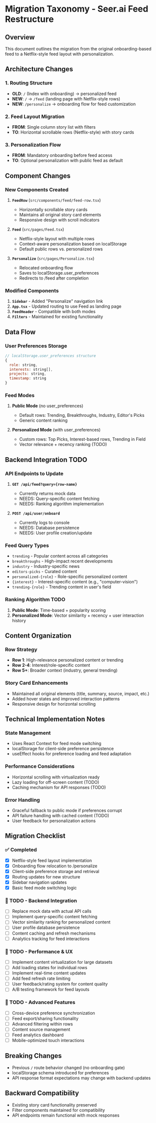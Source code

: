 # Migration Taxonomy - Seer.ai Feed Restructure

## Overview
This document outlines the migration from the original onboarding-based feed to a Netflix-style feed layout with personalization.

## Architecture Changes

### 1. Routing Structure
- **OLD**: `/` (Index with onboarding) → personalized feed
- **NEW**: `/` → `/feed` (landing page with Netflix-style rows)
- **NEW**: `/personalize` → onboarding flow for feed customization

### 2. Feed Layout Migration
- **FROM**: Single column story list with filters
- **TO**: Horizontal scrollable rows (Netflix-style) with story cards

### 3. Personalization Flow
- **FROM**: Mandatory onboarding before feed access
- **TO**: Optional personalization with public feed as default

## Component Changes

### New Components Created
1. **`FeedRow`** (`src/components/feed/feed-row.tsx`)
   - Horizontally scrollable story cards
   - Maintains all original story card elements
   - Responsive design with scroll indicators

2. **`Feed`** (`src/pages/Feed.tsx`)
   - Netflix-style layout with multiple rows
   - Context-aware personalization based on localStorage
   - Default public rows vs. personalized rows

3. **`Personalize`** (`src/pages/Personalize.tsx`)
   - Relocated onboarding flow
   - Saves to localStorage.user_preferences
   - Redirects to /feed after completion

### Modified Components
1. **`Sidebar`** - Added "Personalize" navigation link
2. **`App.tsx`** - Updated routing to use Feed as landing page
3. **`FeedHeader`** - Compatible with both modes
4. **`Filters`** - Maintained for existing functionality

## Data Flow

### User Preferences Storage
```javascript
// localStorage.user_preferences structure
{
  role: string,
  interests: string[],
  projects: string,
  timestamp: string
}
```

### Feed Modes
1. **Public Mode** (no user_preferences)
   - Default rows: Trending, Breakthroughs, Industry, Editor's Picks
   - Generic content ranking

2. **Personalized Mode** (with user_preferences)
   - Custom rows: Top Picks, Interest-based rows, Trending in Field
   - Vector relevance + recency ranking (TODO)

## Backend Integration TODO

### API Endpoints to Update
1. **`GET /api/feed?query={row-name}`**
   - Currently returns mock data
   - NEEDS: Query-specific content fetching
   - NEEDS: Ranking algorithm implementation

2. **`POST /api/user/onboard`**
   - Currently logs to console
   - NEEDS: Database persistence
   - NEEDS: User profile creation/update

### Feed Query Types
- `trending` - Popular content across all categories
- `breakthroughs` - High-impact recent developments  
- `industry` - Industry-specific news
- `editors-picks` - Curated content
- `personalized-{role}` - Role-specific personalized content
- `{interest}` - Interest-specific content (e.g., "computer-vision")
- `trending-{role}` - Trending content in user's field

### Ranking Algorithm TODO
1. **Public Mode**: Time-based + popularity scoring
2. **Personalized Mode**: Vector similarity + recency + user interaction history

## Content Organization

### Row Strategy
- **Row 1**: High-relevance personalized content or trending
- **Row 2-4**: Interest/role-specific content  
- **Row 5+**: Broader context (industry, general trending)

### Story Card Enhancements
- Maintained all original elements (title, summary, source, impact, etc.)
- Added hover states and improved interaction patterns
- Responsive design for horizontal scrolling

## Technical Implementation Notes

### State Management
- Uses React Context for feed mode switching
- localStorage for client-side preference persistence
- useEffect hooks for preference loading and feed adaptation

### Performance Considerations
- Horizontal scrolling with virtualization ready
- Lazy loading for off-screen content (TODO)
- Caching mechanism for API responses (TODO)

### Error Handling
- Graceful fallback to public mode if preferences corrupt
- API failure handling with cached content (TODO)
- User feedback for personalization actions

## Migration Checklist

### ✅ Completed
- [x] Netflix-style feed layout implementation
- [x] Onboarding flow relocation to /personalize
- [x] Client-side preference storage and retrieval
- [x] Routing updates for new structure
- [x] Sidebar navigation updates
- [x] Basic feed mode switching logic

### 🚧 TODO - Backend Integration
- [ ] Replace mock data with actual API calls
- [ ] Implement query-specific content fetching
- [ ] Vector similarity ranking for personalized content
- [ ] User profile database persistence
- [ ] Content caching and refresh mechanisms
- [ ] Analytics tracking for feed interactions

### 🚧 TODO - Performance & UX
- [ ] Implement content virtualization for large datasets
- [ ] Add loading states for individual rows
- [ ] Implement real-time content updates
- [ ] Add feed refresh rate limiting
- [ ] User feedback/rating system for content quality
- [ ] A/B testing framework for feed layouts

### 🚧 TODO - Advanced Features
- [ ] Cross-device preference synchronization
- [ ] Feed export/sharing functionality
- [ ] Advanced filtering within rows
- [ ] Content source management
- [ ] Feed analytics dashboard
- [ ] Mobile-optimized touch interactions

## Breaking Changes
- Previous `/` route behavior changed (no onboarding gate)
- localStorage schema introduced for preferences
- API response format expectations may change with backend updates

## Backward Compatibility
- Existing story card functionality preserved
- Filter components maintained for compatibility
- API endpoints remain functional with mock responses